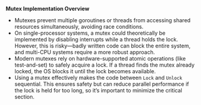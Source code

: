 **Mutex Implementation Overview**

* Mutexes prevent multiple goroutines or threads from accessing shared resources simultaneously, avoiding race conditions.
* On single-processor systems, a mutex could theoretically be implemented by disabling interrupts while a thread holds the lock. However, this is risky—badly written code can block the entire system, and multi-CPU systems require a more robust approach.
* Modern mutexes rely on hardware-supported atomic operations (like test-and-set) to safely acquire a lock. If a thread finds the mutex already locked, the OS blocks it until the lock becomes available.
* Using a mutex effectively makes the code between `Lock` and `Unlock` sequential. This ensures safety but can reduce parallel performance if the lock is held for too long, so it’s important to minimize the critical section.

